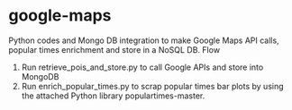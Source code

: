 # google-maps
Python codes and Mongo DB integration to make Google Maps API calls, popular times enrichment and store in a NoSQL DB.
Flow
1. Run retrieve_pois_and_store.py to call Google APIs and store into MongoDB
2. Run enrich_popular_times.py to scrap popular times bar plots by using the attached Python library populartimes-master.
